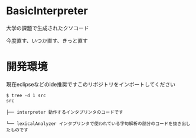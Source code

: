 # BasicInterpreter

大学の課題で生成されたクソコード

今度直す、いつか直す、きっと直す

# 開発環境

現在eclipseなどのide推奨ですこのリポジトリをインポートしてください

```
$ tree -d 1 src
src

├── interpreter 動作するインタプリンタのコードです

└── lexicalAnalyzer インタプリンタで使われている字句解析の部分のコードを抜き出したものです
```

